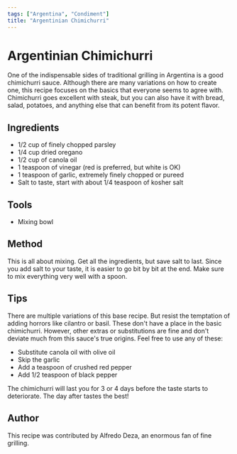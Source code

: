 ```yaml
---
tags: ["Argentina", "Condiment"]
title: "Argentinian Chimichurri"
---
```


<TagLinks />

# Argentinian Chimichurri

One of the indispensable sides of traditional grilling in Argentina is a good chimichurri sauce. Although there are many variations on how to create one, this recipe focuses on the basics that everyone seems to agree with. Chimichurri goes excellent with steak, but you can also have it with bread, salad, potatoes, and anything else that can benefit from its potent flavor.

## Ingredients

- 1/2 cup of finely chopped parsley
- 1/4 cup dried oregano
- 1/2 cup of canola oil
- 1 teaspoon of vinegar (red is preferred, but white is OK)
- 1 teaspoon of garlic, extremely finely chopped or pureed
- Salt to taste, start with about 1/4 teaspoon of kosher salt

## Tools

- Mixing bowl

## Method

This is all about mixing. Get all the ingredients, but save salt to last. Since you add salt to your taste, it is easier to go bit by bit at the end. Make sure to mix everything very well with a spoon.

## Tips

There are multiple variations of this base recipe. But resist the temptation of adding horrors like cilantro or basil. These don't have a place in the basic chimichurri. However, other extras or substitutions are fine and don't deviate much from this sauce's true origins. Feel free to use any of these:

- Substitute canola oil with olive oil
- Skip the garlic
- Add a teaspoon of crushed red pepper
- Add 1/2 teaspoon of black pepper

The chimichurri will last you for 3 or 4 days before the taste starts to deteriorate. The day after tastes the best!

## Author

This recipe was contributed by Alfredo Deza, an enormous fan of fine grilling.
